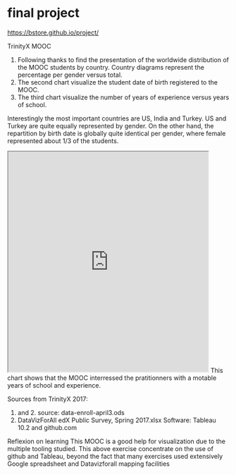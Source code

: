 # final project

https://bstore.github.io/project/

TrinityX MOOC
1. Following thanks to find the presentation of the worldwide distribution of the MOOC students by country. Country diagrams represent the percentage per gender versus total. 
2. The second chart visualize the student date of birth registered to the MOOC.
3. The third chart visualize the number of years of experience versus years of school.

Interestingly the most important countries are US, India and Turkey. US and Turkey are quite equally represented by gender.
On the other hand, the repartition by birth date is globally quite identical per gender, where female represented about 1/3 of the students.

<iframe src="https://public.tableau.com/views/Expeschool/Yearsofexperienceversusyearsofschool?:showVizHome=no&:embed=true" width="90%" height="500"></iframe>
This chart shows that the MOOC interressed the pratitionners with a motable years of school and experience.

Sources from TrinityX 2017:  
1. and 2. source: data-enroll-april3.ods 
3. DataVizForAll edX Public Survey, Spring 2017.xlsx
Software: Tableau 10.2 and github.com

Reflexion on learning
This MOOC is a good help for visualization due to the multiple tooling studied. This above exercise concentrate on the use of github and Tableau, beyond the fact that many exercises used extensively Google spreadsheet and Datavizforall mapping facilities
